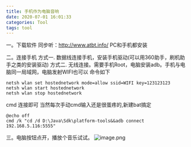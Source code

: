 ```yaml
---
title: 手机作为电脑音响
date: 2020-07-01 16:01:33
categories: Tool
tags: tool
---
```


<meta name="referrer" content="no-referrer" />


一。下载软件
同步听：http://www.atbt.info/
PC和手机都安装

二。连接手机
方式一. 数据线连接手机，安装手机驱动(可以用360助手，刷机助手之类的安装驱动)
方式二. 无线连接。需要手机Root，电脑安装adb。手机与电脑同一局域网，电脑发射WIFI也可以 命令如下
```
netsh wlan set hostednetwork mode=allow ssid=WIFI key=123123123
netsh wlan start hostednetwork
netsh wlan stop hostednetwork
```
cmd 连接即可
当然每次手动cmd输入还是很蛋疼的,新建bat搞定
```
@echo off    
cmd /k "cd /d D:\Java\Sdk\platform-tools&&adb connect 192.168.5.116:5555"
```

三。电脑按钮点开，播放个音乐试试。
![image.png](https://upload-images.jianshu.io/upload_images/2803682-2b5b435fbcf60f97.png?imageMogr2/auto-orient/strip%7CimageView2/2/w/1240)
